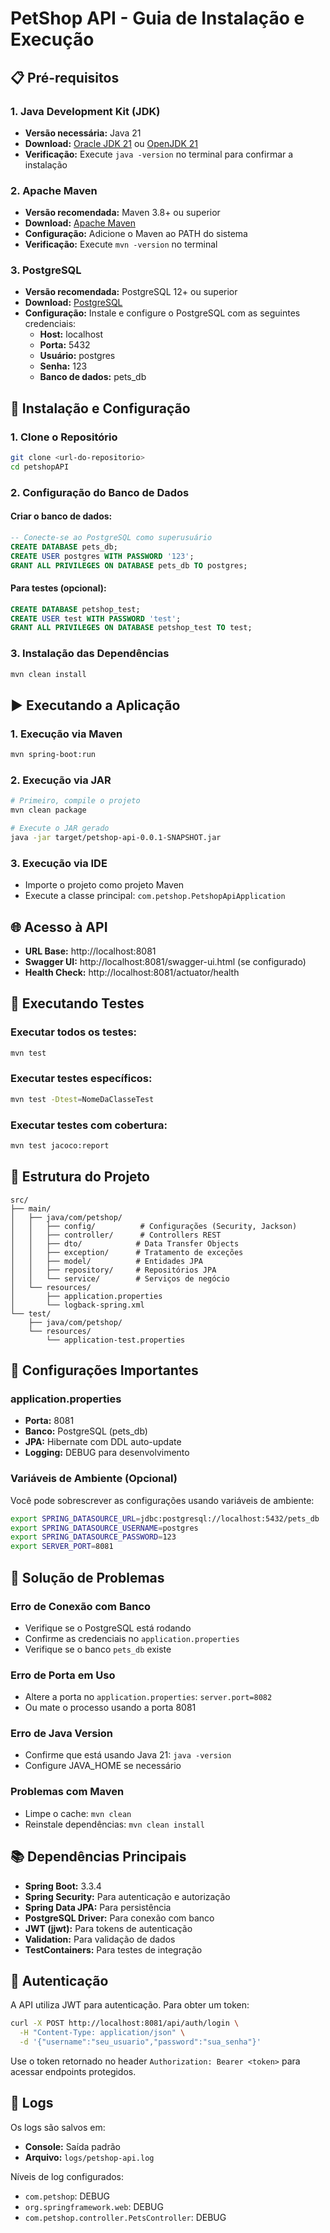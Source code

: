 # PetShop API - Guia de Instalação e Execução

## 📋 Pré-requisitos

### 1. Java Development Kit (JDK)
- **Versão necessária:** Java 21
- **Download:** [Oracle JDK 21](https://www.oracle.com/java/technologies/downloads/#java21) ou [OpenJDK 21](https://jdk.java.net/21/)
- **Verificação:** Execute `java -version` no terminal para confirmar a instalação

### 2. Apache Maven
- **Versão recomendada:** Maven 3.8+ ou superior
- **Download:** [Apache Maven](https://maven.apache.org/download.cgi)
- **Configuração:** Adicione o Maven ao PATH do sistema
- **Verificação:** Execute `mvn -version` no terminal

### 3. PostgreSQL
- **Versão recomendada:** PostgreSQL 12+ ou superior
- **Download:** [PostgreSQL](https://www.postgresql.org/download/)
- **Configuração:** Instale e configure o PostgreSQL com as seguintes credenciais:
  - **Host:** localhost
  - **Porta:** 5432
  - **Usuário:** postgres
  - **Senha:** 123
  - **Banco de dados:** pets_db

## 🚀 Instalação e Configuração

### 1. Clone o Repositório
```bash
git clone <url-do-repositorio>
cd petshopAPI
```

### 2. Configuração do Banco de Dados

#### Criar o banco de dados:
```sql
-- Conecte-se ao PostgreSQL como superusuário
CREATE DATABASE pets_db;
CREATE USER postgres WITH PASSWORD '123';
GRANT ALL PRIVILEGES ON DATABASE pets_db TO postgres;
```

#### Para testes (opcional):
```sql
CREATE DATABASE petshop_test;
CREATE USER test WITH PASSWORD 'test';
GRANT ALL PRIVILEGES ON DATABASE petshop_test TO test;
```

### 3. Instalação das Dependências
```bash
mvn clean install
```

## ▶️ Executando a Aplicação

### 1. Execução via Maven
```bash
mvn spring-boot:run
```

### 2. Execução via JAR
```bash
# Primeiro, compile o projeto
mvn clean package

# Execute o JAR gerado
java -jar target/petshop-api-0.0.1-SNAPSHOT.jar
```

### 3. Execução via IDE
- Importe o projeto como projeto Maven
- Execute a classe principal: `com.petshop.PetshopApiApplication`

## 🌐 Acesso à API

- **URL Base:** http://localhost:8081
- **Swagger UI:** http://localhost:8081/swagger-ui.html (se configurado)
- **Health Check:** http://localhost:8081/actuator/health

## 🧪 Executando Testes

### Executar todos os testes:
```bash
mvn test
```

### Executar testes específicos:
```bash
mvn test -Dtest=NomeDaClasseTest
```

### Executar testes com cobertura:
```bash
mvn test jacoco:report
```

## 📁 Estrutura do Projeto

```
src/
├── main/
│   ├── java/com/petshop/
│   │   ├── config/          # Configurações (Security, Jackson)
│   │   ├── controller/      # Controllers REST
│   │   ├── dto/            # Data Transfer Objects
│   │   ├── exception/      # Tratamento de exceções
│   │   ├── model/          # Entidades JPA
│   │   ├── repository/     # Repositórios JPA
│   │   └── service/        # Serviços de negócio
│   └── resources/
│       ├── application.properties
│       └── logback-spring.xml
└── test/
    ├── java/com/petshop/
    └── resources/
        └── application-test.properties
```

## 🔧 Configurações Importantes

### application.properties
- **Porta:** 8081
- **Banco:** PostgreSQL (pets_db)
- **JPA:** Hibernate com DDL auto-update
- **Logging:** DEBUG para desenvolvimento

### Variáveis de Ambiente (Opcional)
Você pode sobrescrever as configurações usando variáveis de ambiente:
```bash
export SPRING_DATASOURCE_URL=jdbc:postgresql://localhost:5432/pets_db
export SPRING_DATASOURCE_USERNAME=postgres
export SPRING_DATASOURCE_PASSWORD=123
export SERVER_PORT=8081
```

## 🐛 Solução de Problemas

### Erro de Conexão com Banco
- Verifique se o PostgreSQL está rodando
- Confirme as credenciais no `application.properties`
- Verifique se o banco `pets_db` existe

### Erro de Porta em Uso
- Altere a porta no `application.properties`: `server.port=8082`
- Ou mate o processo usando a porta 8081

### Erro de Java Version
- Confirme que está usando Java 21: `java -version`
- Configure JAVA_HOME se necessário

### Problemas com Maven
- Limpe o cache: `mvn clean`
- Reinstale dependências: `mvn clean install`

## 📚 Dependências Principais

- **Spring Boot:** 3.3.4
- **Spring Security:** Para autenticação e autorização
- **Spring Data JPA:** Para persistência
- **PostgreSQL Driver:** Para conexão com banco
- **JWT (jjwt):** Para tokens de autenticação
- **Validation:** Para validação de dados
- **TestContainers:** Para testes de integração

## 🔐 Autenticação

A API utiliza JWT para autenticação. Para obter um token:

```bash
curl -X POST http://localhost:8081/api/auth/login \
  -H "Content-Type: application/json" \
  -d '{"username":"seu_usuario","password":"sua_senha"}'
```

Use o token retornado no header `Authorization: Bearer <token>` para acessar endpoints protegidos.

## 📝 Logs

Os logs são salvos em:
- **Console:** Saída padrão
- **Arquivo:** `logs/petshop-api.log`

Níveis de log configurados:
- `com.petshop`: DEBUG
- `org.springframework.web`: DEBUG
- `com.petshop.controller.PetsController`: DEBUG

